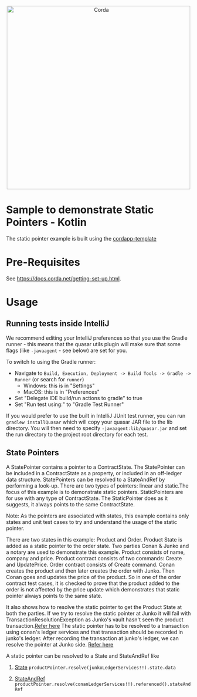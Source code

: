 <p align="center">
  <img src="https://www.corda.net/wp-content/uploads/2016/11/fg005_corda_b.png" alt="Corda" width="500">
</p>

# Sample to demonstrate Static Pointers - Kotlin

The static pointer example is built using the [cordapp-template](https://github.com/corda/cordapp-template-kotlin)

# Pre-Requisites

See https://docs.corda.net/getting-set-up.html.

# Usage

## Running tests inside IntelliJ

We recommend editing your IntelliJ preferences so that you use the Gradle runner - this means that the quasar utils
plugin will make sure that some flags (like ``-javaagent`` - see below) are
set for you.

To switch to using the Gradle runner:

* Navigate to ``Build, Execution, Deployment -> Build Tools -> Gradle -> Runner`` (or search for `runner`)
  * Windows: this is in "Settings"
  * MacOS: this is in "Preferences"
* Set "Delegate IDE build/run actions to gradle" to true
* Set "Run test using:" to "Gradle Test Runner"

If you would prefer to use the built in IntelliJ JUnit test runner, you can run ``gradlew installQuasar`` which will
copy your quasar JAR file to the lib directory. You will then need to specify ``-javaagent:lib/quasar.jar``
and set the run directory to the project root directory for each test.

## State Pointers
A StatePointer contains a pointer to a ContractState. The StatePointer can be included in a ContractState as a property, or included in an off-ledger data structure. StatePointers can be resolved to a StateAndRef by performing a look-up. 
There are two types of pointers: linear and static.The focus of this example is to demonstrate static pointers. StaticPointers are for use with any type of ContractState. The StaticPointer does as it suggests, it always points to the same ContractState.


Note: As the pointers are associated with states, this example contains only states and unit test cases to try and understand the usage of the static pointer.

There are two states in this example: Product and Order. Product State is added as a static pointer to the order state. Two parties Conan & Junko and a notary are used to demonstrate this example. 
Product consists of name, company and price. Product contract consists of two commands: Create and UpdatePrice. Order contract consists of Create command.
Conan creates the product and then later creates the order with Junko. Then Conan goes and updates the price of the product. 
So in one of the order contract test cases, it is checked to prove that the product added to the order is not affected by the price update which demonstrates that static pointer always points to the same state.  


It also shows how to resolve the static pointer to get the Product State at both the parties. 
If we try to resolve the static pointer at Junko it will fail with TransactionResolutionException as Junko's vault hasn't seen the product transaction.[Refer here](https://github.com/BCSTech-CordaTeam/pointers-example/blob/6f759ef14e74447f76ac7979f420cbea42b465d8/contracts/src/test/kotlin/com/pointers/example/contracts/OrderContractTests.kt#L162)
The static pointer has to be resolved to a transaction using conan's ledger services and that transaction should be recorded in junko's ledger. 
After recording the transaction at junko's ledger, we can resolve the pointer at Junko side. [Refer here](https://github.com/BCSTech-CordaTeam/pointers-example/blob/6f759ef14e74447f76ac7979f420cbea42b465d8/contracts/src/test/kotlin/com/pointers/example/contracts/OrderContractTests.kt#L201)

A static pointer can be resolved to a State and StateAndRef like  

1. [State](https://github.com/BCSTech-CordaTeam/pointers-example/blob/6f759ef14e74447f76ac7979f420cbea42b465d8/contracts/src/test/kotlin/com/pointers/example/contracts/OrderContractTests.kt#L196)  ```productPointer.resolve(junkoLedgerServices!!).state.data ```

2. [StateAndRef](https://github.com/BCSTech-CordaTeam/pointers-example/blob/6f759ef14e74447f76ac7979f420cbea42b465d8/contracts/src/test/kotlin/com/pointers/example/contracts/OrderContractTests.kt#L96)  ```productPointer.resolve(conanLedgerServices!!).referenced().stateAndRef ```


